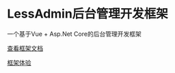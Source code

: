 # LessAdmin后台管理开发框架    

一个基于Vue + Asp.Net Core的后台管理开发框架

[查看框架文档](http://caijt.com/lessAdmin/)

[框架体验](http://test.caijt.com:9001/)